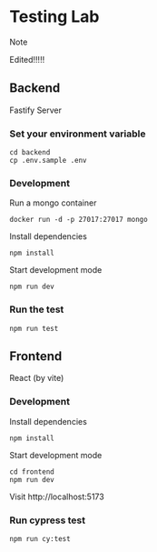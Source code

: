 # Testing Lab

> [!NOTE]
> Edited!!!!!

## Backend

Fastify Server

### Set your environment variable

```
cd backend
cp .env.sample .env
```

### Development

Run a mongo container
```
docker run -d -p 27017:27017 mongo
```

Install dependencies
```
npm install
```

Start development mode
```
npm run dev
```

### Run the test

```
npm run test
```

## Frontend

React (by vite)

### Development

Install dependencies
```
npm install
```

Start development mode
```
cd frontend
npm run dev
```

Visit
http://localhost:5173

### Run cypress test

```
npm run cy:test
```